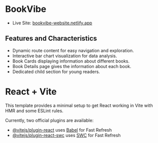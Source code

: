 
# BookVibe

- Live Site: [bookvibe-website.netlify.app](https://bookvibe-website.netlify.app)


## Features and Characteristics

- Dynamic route content for easy navigation and exploration.
- Interactive bar chart visualization for data analysis.
- Book Cards displaying information about different books.
- Book Details page gives the information about each book.
- Dedicated child section for young readers.



# React + Vite

This template provides a minimal setup to get React working in Vite with HMR and some ESLint rules.

Currently, two official plugins are available:

- [@vitejs/plugin-react](https://github.com/vitejs/vite-plugin-react/blob/main/packages/plugin-react/README.md) uses [Babel](https://babeljs.io/) for Fast Refresh
- [@vitejs/plugin-react-swc](https://github.com/vitejs/vite-plugin-react-swc) uses [SWC](https://swc.rs/) for Fast Refresh
